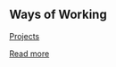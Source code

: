 ## Ways of Working

[Projects](https://github.com/orgs/BeanProjects/projects)

[Read more](https://github.com/joelparkerhenderson/ways-of-working)